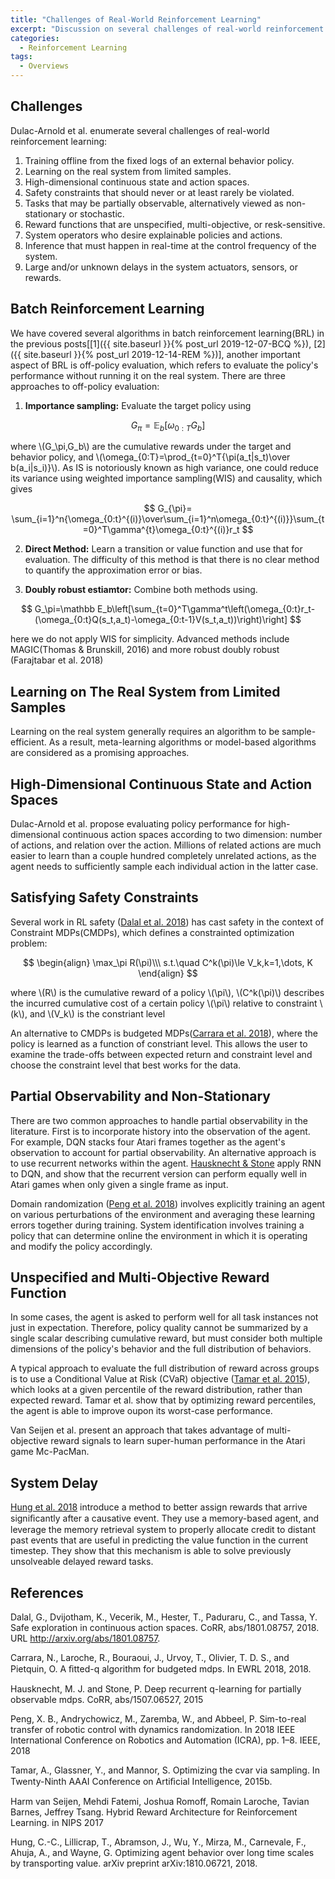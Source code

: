 ```yaml
---
title: "Challenges of Real-World Reinforcement Learning"
excerpt: "Discussion on several challenges of real-world reinforcement learning."
categories:
  - Reinforcement Learning
tags:
  - Overviews
---
```


## Challenges

Dulac-Arnold et al. enumerate several challenges of real-world reinforcement learning:

1. Training offline from the fixed logs of an external behavior policy.
2. Learning on the real system from limited samples.
3. High-dimensional continuous state and action spaces.
4. Safety constraints that should never or at least rarely be violated.
5. Tasks that may be partially observable, alternatively viewed as non-stationary or stochastic.
6. Reward functions that are unspecified, multi-objective, or resk-sensitive.
7. System operators who desire explainable policies and actions.
8. Inference that must happen in real-time at the control frequency of the system.
9. Large and/or unknown delays in the system actuators, sensors, or rewards.

## <a name="brl"></a>Batch Reinforcement Learning

We have covered several algorithms in batch reinforcement learning(BRL) in the previous posts[[1]({{ site.baseurl }}{% post_url 2019-12-07-BCQ %}), [2]({{ site.baseurl }}{% post_url 2019-12-14-REM %})], another important aspect of BRL is off-policy evaluation, which refers to evaluate the policy's performance without running it on the real system. There are three approaches to off-policy evaluation:

1. **Importance sampling:** Evaluate the target policy using
   
$$
   G_{\pi}=\mathbb E_{b}\left[\omega_{0:T}G_b\right]
   $$

   

   where \\(G_\pi,G_b\\) are the cumulative rewards under the target and behavior policy, and \\(\omega_{0:T}=\prod_{t=0}^T{\pi(a_t|s_t)\over b(a_i|s_i)}\\). As IS is notoriously known as high variance, one could reduce its variance using weighted importance sampling(WIS) and causality, which gives
   
$$
   G_{\pi}= \sum_{i=1}^n{\omega_{0:t}^{(i)}\over\sum_{i=1}^n\omega_{0:t}^{(i)}}\sum_{t=0}^T\gamma^{t}\omega_{0:t}^{(i)}r_t
   $$


2. **Direct Method:** Learn a transition or value function and use that for evaluation. The difficulty of this method is that there is no clear method to quantify the approximation error or bias.

3. **Doubly robust estiamtor:** Combine both methods using.
   
$$
   G_\pi=\mathbb E_b\left[\sum_{t=0}^T\gamma^t\left(\omega_{0:t}r_t-(\omega_{0:t}Q(s_t,a_t)-\omega_{0:t-1}V(s_t,a_t))\right)\right]
   $$

   here we do not apply WIS for simplicity. Advanced methods include MAGIC(Thomas & Brunskill, 2016) and more robust doubly robust (Farajtabar et al. 2018) 

## Learning on The Real System from Limited Samples

Learning on the real system generally requires an algorithm to be sample-efficient. As a result, meta-learning algorithms or model-based algorithms are considered as a promising approaches.

## High-Dimensional Continuous State and Action Spaces

Dulac-Arnold et al. propose evaluating policy performance for high-dimensional continuous action spaces according to two dimension: number of actions, and relation over the action. Millions of related actions are much easier to learn than a couple hundred completely unrelated actions, as the agent needs to sufficiently sample each individual action in the latter case.

## Satisfying Safety Constraints

Several work in RL safety ([Dalal et al. 2018](#dalal2018)) has cast safety in the context of Constraint MDPs(CMDPs), which defines a constrainted optimization problem:

$$
\begin{align}
\max_\pi R(\pi)\\\
s.t.\quad C^k(\pi)\le V_k,k=1,\dots, K
\end{align}
$$

where \\(R\\) is the cumulative reward of a policy \\(\pi\\), \\(C^k(\pi)\\) describes the incurred cumulative cost of a certain policy \\(\pi\\) relative to constraint \\(k\\), and \\(V_k\\) is the constriant level

An alternative to CMDPs is budgeted MDPs([Carrara et al. 2018](#carrara2018)), where the policy is learned as a function of constriant level. This allows the user to examine the trade-offs between expected return and constraint level and choose the constraint level that best works for the data.

## Partial Observability and Non-Stationary

There are two common approaches to handle partial observability in the literature. First is to incorporate history into the observation of the agent. For example, DQN stacks four Atari frames together as the agent's observation to account for partial observability. An alternative approach is to use recurrent networks within the agent. [Hausknecht & Stone](#hausknetcht2015) apply RNN to DQN, and show that the recurrent version can perform equally well in Atari games when only given a single frame as input.

Domain randomization ([Peng et al. 2018](#peng2018)) involves explicitly training an agent on various perturbations of the environment and averaging these learning errors together during training. System identification involves training a policy that can determine online the environment in which it is operating and modify the policy accordingly.

## Unspecified and Multi-Objective Reward Function

In some cases, the agent is asked to perform well for all task instances not just in expectation. Therefore, policy quality cannot be summarized by a single scalar describing cumulative reward, but must consider both multiple dimensions of the policy's behavior and the full distribution of behaviors.

A typical approach to evaluate the full distribution of reward across groups is to use a Conditional Value at Risk (CVaR) objective ([Tamar et al. 2015](tamar2015)), which looks at a given percentile of the reward distribution, rather than expected reward. Tamar et al. show that by optimizing reward percentiles, the agent is able to improve oupon its worst-case performance.

Van Seijen et al. present an approach that takes advantage of multi-objective reward signals to learn super-human performance in the Atari game Mc-PacMan.

## System Delay

[Hung et al. 2018](#hung2018) introduce a method to better assign rewards that arrive signiﬁcantly after a causative event. They use a memory-based agent, and leverage the memory retrieval system to properly allocate credit to distant past events that are useful in predicting the value function in the current timestep. They show that this mechanism is able to solve previously unsolveable delayed reward tasks.

## References

<a name="dalal2018"></a>Dalal, G., Dvijotham, K., Vecerik, M., Hester, T., Paduraru, C., and Tassa, Y. Safe exploration in continuous action spaces. CoRR, abs/1801.08757, 2018. URL http://arxiv.org/abs/1801.08757.

<a name="carrara2018"></a>Carrara, N., Laroche, R., Bouraoui, J., Urvoy, T., Olivier, T. D. S., and Pietquin, O. A ﬁtted-q algorithm for budgeted mdps. In EWRL 2018, 2018.

<a name="hausknetcht2015"></a>Hausknecht, M. J. and Stone, P. Deep recurrent q-learning for partially observable mdps. CoRR, abs/1507.06527, 2015

<a name="peng2018"></a>Peng, X. B., Andrychowicz, M., Zaremba, W., and Abbeel, P. Sim-to-real transfer of robotic control with dynamics randomization. In 2018 IEEE International Conference on Robotics and Automation (ICRA), pp. 1–8. IEEE, 2018

<a name="tamar2015"></a>Tamar, A., Glassner, Y., and Mannor, S. Optimizing the cvar via sampling. In Twenty-Ninth AAAI Conference on Artiﬁcial Intelligence, 2015b.

<a name="seijen2017"></a>Harm van Seijen, Mehdi Fatemi, Joshua Romoff, Romain Laroche, Tavian Barnes, Jeffrey Tsang. Hybrid Reward Architecture for Reinforcement Learning. in NIPS 2017

<a name="hung2018"></a>Hung, C.-C., Lillicrap, T., Abramson, J., Wu, Y., Mirza, M., Carnevale, F., Ahuja, A., and Wayne, G. Optimizing agent behavior over long time scales by transporting value. arXiv preprint arXiv:1810.06721, 2018.